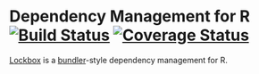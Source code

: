 Dependency Management for R [![Build Status](https://travis-ci.org/robertzk/lockbox.svg?branch=master)](https://travis-ci.org/robertzk/lockbox) [![Coverage Status](https://coveralls.io/repos/robertzk/lockbox/badge.svg?branch=master)](https://coveralls.io/r/robertzk/lockbox)
===========

[Lockbox](https://screen.yahoo.com/gore-bush-first-debate-strategery-050000058.html) is a
[bundler](http://bundler.io/)-style dependency management for R.



